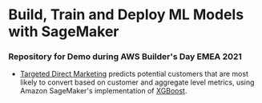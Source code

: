 # Build, Train and Deploy ML Models with SageMaker

### Repository for Demo during AWS Builder's Day EMEA 2021

- [Targeted Direct Marketing](XGBoost.ipynb) predicts potential customers that are most likely to convert based on customer and aggregate level metrics, using Amazon SageMaker's implementation of [XGBoost](https://github.com/dmlc/xgboost).




